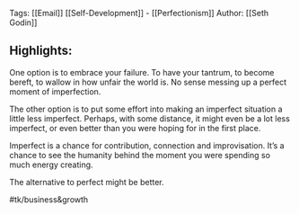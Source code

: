 Tags: [[Email]] [[Self-Development]] - [[Perfectionism]]
Author: [[Seth Godin]]

## Highlights:
One option is to embrace your failure. To have your tantrum, to become bereft, to wallow in how unfair the world is. No sense messing up a perfect moment of imperfection.

The other option is to put some effort into making an imperfect situation a little less imperfect. Perhaps, with some distance, it might even be a lot less imperfect, or even better than you were hoping for in the first place.

Imperfect is a chance for contribution, connection and improvisation. It’s a chance to see the humanity behind the moment you were spending so much energy creating.

The alternative to perfect might be better.

#tk/business&growth
